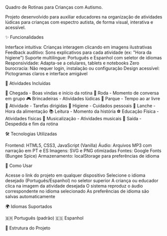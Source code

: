 Quadro de Rotinas para Crianças com Autismo.

Projeto desenvolvido para auxiliar educadores na organização de atividades lúdicas para crianças com espectro autista, de forma visual, interativa e acessível.

✨ Funcionalidades

Interface intuitiva: Crianças interagem clicando em imagens ilustrativas
Feedback auditivo: Sons explicativos para cada atividade (ex: "Hora da higiene")
Suporte multilíngue: Português e Espanhol com seletor de idiomas
Responsividade: Adapta-se a celulares, tablets e notebooks
Zero burocracia: Não requer login, instalação ou configuração
Design acessível: Pictogramas claros e interface amigável

🎯 Atividades Incluídas

🏃 Chegada - Boas vindas e início da rotina
🔄 Roda - Momento de conversa em grupo
🎮 Brincadeiras - Atividades lúdicas
🌳 Parque - Tempo ao ar livre
📝 Atividade - Tarefas dirigidas
🧼 Higiene - Cuidados pessoais
🍎 Lanche - Hora da alimentação
📚 Leitura - Momento da história
⚽ Educação Física - Atividades físicas
🎵 Musicalização - Atividades musicais
👋 Saída - Despedida e fim da rotina

🛠️ Tecnologias Utilizadas

Frontend: HTML5, CSS3, JavaScript (Vanilla)
Áudio: Arquivos MP3 com narração em PT e ES
Imagens: SVG e PNG otimizadas
Fontes: Google Fonts (Bungee Spice)
Armazenamento: localStorage para preferências de idioma

📱 Como Usar

Acesse o link do projeto em qualquer dispositivo
Selecione o idioma desejado (Português/Espanhol) no seletor superior
A criança ou educador clica na imagem da atividade desejada
O sistema reproduz o áudio correspondente no idioma selecionado
As preferências de idioma são salvas automaticamente

🌍 Idiomas Suportados

🇧🇷 Português (padrão)
🇪🇸 Espanhol

📁 Estrutura do Projeto
